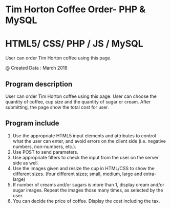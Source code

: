 # Tim Horton Coffee Order- PHP & MySQL 
# HTML5/ CSS/ PHP / JS / MySQL
User can order Tim Horton coffee using this page. 

@ Created Data : March 2018
 
 
Program description
--------------------
 User can order Tim Horton coffee using this page. 
 User can choose the quantity of coffee, cup size and the quantity of sugar or cream.
 After submitting, the page show the total cost for user.
 
 
Program include
-------------------
1.	Use the appropriate HTML5 input elements and attributes to control what the user can enter, and avoid errors on the client side (i.e. negative numbers, non-numbers, etc.).
2.	Use POST to send parameters.
3.	Use appropriate filters to check the input from the user on the server side as well.
4.	Use the images given and resize the cup in HTML/CSS to show the different sizes.
    (four different sizes; small, medium, large and extra-large)
5.	If number of creams and/or sugars is more than 1, display cream and/or sugar images.
    Repeat the images those many times, as selected by the user.
6.	You can decide the price of coffee. Display the cost including the tax.


